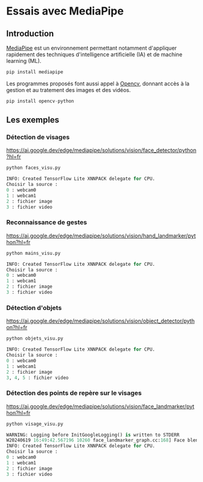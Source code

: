 # Essais avec MediaPipe

## Introduction

[MediaPipe](https://ai.google.dev/edge/mediapipe/solutions/guide?hl=fr) est un environnement permettant notamment d'appliquer rapidement des techniques d'intelligence artificielle (IA) et de machine learning (ML).

```python
pip install mediapipe
```

Les programmes proposés font aussi appel à [Opencv](https://pypi.org/project/opencv-python/), donnant accès à la gestion et au tratement des images et des vidéos.

```python
pip install opencv-python
```

## Les exemples

### Détection de visages

https://ai.google.dev/edge/mediapipe/solutions/vision/face_detector/python?hl=fr

```python
python faces_visu.py
```

```python
INFO: Created TensorFlow Lite XNNPACK delegate for CPU.
Choisir la source :
0 : webcam0
1 : webcam1
2 : fichier image
3 : fichier video
```


### Reconnaissance de gestes

https://ai.google.dev/edge/mediapipe/solutions/vision/hand_landmarker/python?hl=fr

```python
python mains_visu.py
```

```python
INFO: Created TensorFlow Lite XNNPACK delegate for CPU.
Choisir la source :
0 : webcam0
1 : webcam1
2 : fichier image
3 : fichier video
```

### Détection d'objets

https://ai.google.dev/edge/mediapipe/solutions/vision/object_detector/python?hl=fr

```python
python objets_visu.py
```

```python
INFO: Created TensorFlow Lite XNNPACK delegate for CPU.
Choisir la source :
0 : webcam0
1 : webcam1
2 : fichier image
3, 4, 5 : fichier video
```

### Détection des points de repère sur le visages

https://ai.google.dev/edge/mediapipe/solutions/vision/face_landmarker/python?hl=fr


```python
python visage_visu.py
```

```python
WARNING: Logging before InitGoogleLogging() is written to STDERR
W20240619 16:49:42.567196 10260 face_landmarker_graph.cc:168] Face blendshape model contains CPU only ops. Sets FaceBlendshapesGraph acceleration to Xnnpack.
INFO: Created TensorFlow Lite XNNPACK delegate for CPU.
Choisir la source :
0 : webcam0
1 : webcam1
2 : fichier image
3 : fichier video
```



